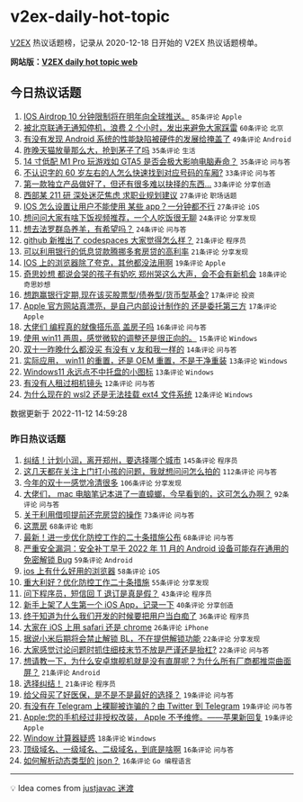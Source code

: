 # v2ex-daily-hot-topic

[V2EX](https://www.v2ex.com/) 热议话题榜，记录从 2020-12-18 日开始的 V2EX 热议话题榜单。

**网站版：[V2EX daily hot topic web](https://boojack.github.io/v2ex-daily-hot-topic-web/)**

## 今日热议话题

<!-- TODAY BEGIN -->

1. [IOS Airdrop 10 分钟限制将在明年向全球推送。](https://www.v2ex.com/t/894644) `85条评论` `Apple`
1. [被北京联通无通知停机，浪费 2 个小时，发出来避免大家踩雷](https://www.v2ex.com/t/894669) `60条评论` `北京`
1. [有没有发现 Android 系统的性能缺陷被硬件的发展给掩盖了](https://www.v2ex.com/t/894703) `49条评论` `Android`
1. [昨晚天猫放量那么大，抢到茅子了吗](https://www.v2ex.com/t/894646) `35条评论` `生活`
1. [14 寸低配 M1 Pro 玩游戏如 GTA5 是否会极大影响电脑寿命？](https://www.v2ex.com/t/894674) `35条评论` `问与答`
1. [不认识字的 60 岁左右的人怎么快速找到对应号码的车厢?](https://www.v2ex.com/t/894654) `33条评论` `问与答`
1. [第一款独立产品做好了，但还有很多难以抉择的东西...](https://www.v2ex.com/t/894668) `33条评论` `分享创造`
1. [西部某 211 研 深处迷茫焦虑 求职业规划建议](https://www.v2ex.com/t/894726) `27条评论` `职场话题`
1. [IOS 怎么设置让用户不能使用 某些 app？一分钟都不行](https://www.v2ex.com/t/894709) `27条评论` `iOS`
1. [想问问大家有啥下饭视频推荐，一个人吃饭很无聊](https://www.v2ex.com/t/894738) `24条评论` `分享发现`
1. [想去法罗群岛养羊，有希望吗？](https://www.v2ex.com/t/894692) `24条评论` `问与答`
1. [github 新推出了 codespaces 大家觉得怎么样？](https://www.v2ex.com/t/894706) `21条评论` `程序员`
1. [可以利用银行的低息贷款腾挪多套房贷的高利率](https://www.v2ex.com/t/894683) `21条评论` `分享发现`
1. [IOS 上的浏览器除了夸克，其他都没法用啊](https://www.v2ex.com/t/894725) `19条评论` `Apple`
1. [奇思妙想 都说会哭的孩子有奶吃 郑州哭这么大声，会不会有新机会](https://www.v2ex.com/t/894643) `18条评论` `奇思妙想`
1. [想跑赢银行定期,现在该买股票型/债券型/货币型基金?](https://www.v2ex.com/t/894717) `17条评论` `投资`
1. [Apple 官方网站真漂亮，是自己内部设计制作的 还是委托第三方](https://www.v2ex.com/t/894652) `17条评论` `Apple`
1. [大佬们 编程真的就像搭乐高 盖房子吗](https://www.v2ex.com/t/894695) `16条评论` `问与答`
1. [使用 win11 两周，感觉微软的调整还是很正向的。](https://www.v2ex.com/t/894708) `15条评论` `Windows`
1. [双十一昨晚什么都没买 有没有 v 友和我一样的](https://www.v2ex.com/t/894655) `14条评论` `问与答`
1. [实际应用， win11 的重置，还是 OEM 重置，不是干净重装](https://www.v2ex.com/t/894690) `13条评论` `Windows`
1. [Windows11 永远点不中托盘的小图标](https://www.v2ex.com/t/894653) `13条评论` `Windows`
1. [有没有人租过相机镜头](https://www.v2ex.com/t/894742) `12条评论` `问与答`
1. [为什么现在的 wsl2 还是无法挂载 ext4 文件系统](https://www.v2ex.com/t/894670) `12条评论` `Windows`

数据更新于 2022-11-12 14:59:28

<!-- TODAY END -->

### 昨日热议话题

<!-- YESTERDAY BEGIN -->

1. [纠结！计划小润，离开郑州，要选择哪个城市](https://www.v2ex.com/t/894413) `145条评论` `程序员`
1. [这几天都在关注上门打小孩的问题，我就想问问怎么拍的](https://www.v2ex.com/t/894334) `112条评论` `问与答`
1. [今年的双十一感觉冷清很多](https://www.v2ex.com/t/894339) `106条评论` `分享发现`
1. [大佬们， mac 电脑笔记本进了一直蟑螂，今早看到的，这可怎么办啊？](https://www.v2ex.com/t/894331) `92条评论` `问与答`
1. [关于利用借呗提前还完房贷的操作](https://www.v2ex.com/t/894456) `73条评论` `问与答`
1. [这票房](https://www.v2ex.com/t/894352) `68条评论` `电影`
1. [最新！进一步优化防控工作的二十条措施公布](https://www.v2ex.com/t/894482) `68条评论` `问与答`
1. [严重安全漏洞：安全补丁早于 2022 年 11 月的 Android 设备可能存在通用的免密解锁 Bug](https://www.v2ex.com/t/894437) `59条评论` `Android`
1. [ios 上有什么好用的浏览器](https://www.v2ex.com/t/894325) `58条评论` `iOS`
1. [重大利好？优化防控工作二十条措施](https://www.v2ex.com/t/894486) `55条评论` `分享发现`
1. [问下程序员，短信回 T 退订是真是假？](https://www.v2ex.com/t/894572) `43条评论` `程序员`
1. [新手上架了人生第一个 iOS App，记录一下](https://www.v2ex.com/t/894389) `40条评论` `分享创造`
1. [终于知道为什么我们开发的时候要把用户当白痴了](https://www.v2ex.com/t/894527) `36条评论` `程序员`
1. [大家在 iOS 上用 safari 还是 chrome](https://www.v2ex.com/t/894567) `26条评论` `iPhone`
1. [据说小米后期将会禁止解锁 BL，不在提供解锁功能](https://www.v2ex.com/t/894581) `22条评论` `分享发现`
1. [大家感觉讨论问题时抓住细枝末节不放是严谨还是抬杠?](https://www.v2ex.com/t/894416) `22条评论` `问与答`
1. [想请教一下，为什么安卓旗舰机就是没有直屏呢？为什么所有厂商都推崇曲面屏？](https://www.v2ex.com/t/894425) `21条评论` `Android`
1. [选择纠结！](https://www.v2ex.com/t/894390) `21条评论` `程序员`
1. [给父母买了好医保，是不是不是最好的选择？](https://www.v2ex.com/t/894534) `19条评论` `问与答`
1. [有没有在 Telegram 上裸聊被诈骗的？由 Twitter 到 Telegram](https://www.v2ex.com/t/894501) `19条评论` `问与答`
1. [Apple:您的手机经过非授权改装， Apple 不予维修。——苹果新回复](https://www.v2ex.com/t/894488) `19条评论` `Apple`
1. [Window 计算器疑惑](https://www.v2ex.com/t/894432) `18条评论` `Windows`
1. [顶级域名、一级域名、二级域名，到底是啥啊](https://www.v2ex.com/t/894589) `16条评论` `问与答`
1. [如何解析动态类型的 json？](https://www.v2ex.com/t/894502) `16条评论` `Go 编程语言`

<!-- YESTERDAY END -->

---

💡 Idea comes from [justjavac 迷渡](https://github.com/justjavac/)
